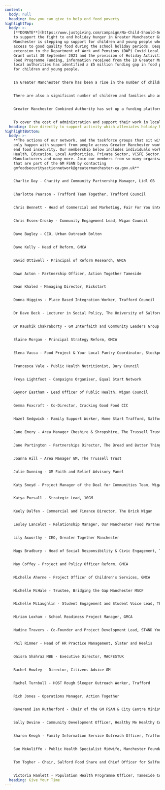 ```yaml
---
content:
  body: null
  heading: How you can give to help end food poverty
highlightTop:
  body: >-
    [**DONATE**](https://www.justgiving.com/campaign/No-Child-Should-Go-Hungry-Fund)
    to support the fight to end holiday hunger in Greater Manchester Greater
    Manchester is stepping up support for children and young people who need
    access to good quality food during the school holiday periods. Despite an
    extension to the Department of Work and Pensions (DWP) Covid Local Support
    Grant until 30 September 2021 and the provision of Holiday Activities and
    Food Programme Funding, information received from the 10 Greater Manchester
    local authorities has identified a £5 million funding gap in food provision
    for children and young people.


    In Greater Manchester there has been a rise in the number of children and young people who are eligible for free school meals. Data from the January 2021 school census indicates that over 120,000 school pupils across Greater Manchester schools were eligible for free school meals. This is approximately 26% of all pupils.


    There are also a significant number of children and families who are not entitled to free school meals but are suffering from financial hardship. The COVID-19 pandemic has created a series of contributing factors where people are in a more vulnerable position but may not be eligible for additional support. This includes increased unemployment and deprivation and the insecurity that the end of furlough of the lifting of the eviction ban brings.


    Greater Manchester Combined Authority has set up a funding platform in collaboration with Forever Manchester to support the No Child Should Go Hungry initiative to alleviate holiday hunger. This will allow the residents of Greater Manchester to donate to help people who may be in a vulnerable position.


    To cover the cost of administration and support their work in local communities across Greater Manchester, Forever Manchester will receive 8% of all donations received.
  heading: Give directly to support activity which alleviates holiday hunger
highlightBottom:
  body: >-
    **The actions of our network, and the taskforce groups that sit within it,
    only happen with support from people across Greater Manchester wanting to
    end food insecurity. Our membership below includes individuals working in
    Health, Education, Local Authorities, Private Sector, VCSFE Sector, Food
    Manufacturers and many more. Join our members from so many organisations
    that are part of the GM FSAN by contacting
    gmfoodsecurityactionnetwork@greatermanchester-ca.gov.uk**


    Charlie Day - Charity and Community Partnership Manager, Lidl GB


    Charlotte Pearson - Trafford Team Together, Trafford Council


    Chris Bennett - Head of Commercial and Marketing, Fair For You Enterprise CIC


    Chris Essex-Crosby - Community Engagement Lead, Wigan Council


    Dave Bagley - CEO, Urban Outreach Bolton


    Dave Kelly - Head of Reform, GMCA


    David Ottiwell - Principal of Reform Research, GMCA


    Dawn Acton - Partnership Officer, Action Together Tameside


    Dean Khaled - Managing Director, Kickstart


    Donna Higgins - Place Based Integration Worker, Trafford Council


    Dr Dave Beck - Lecturer in Social Policy, The University of Salford


    Dr Kaushik Chakraborty - GM Interfaith and Community Leaders Group


    Elaine Morgan - Principal Strategy Reform, GMCA


    Elena Vacca - Food Project & Your Local Pantry Coordinator, Stockport Homes Group


    Francesca Vale - Public Health Nutritionist, Bury Council 


    Freya Lightfoot - Campaigns Organiser, Equal Start Network


    Gaynor Eastham - Lead Officer of Public Health, Wigan Council


    Gemma Foxcroft - Co-Director, Cracking Good Food CIC


    Hazel Sedgwick - Family Support Worker, Home Start Trafford, Salford and Wigan


    Jane Emery - Area Manager Cheshire & Shropshire, The Trussell Trust


    Jane Partington - Partnerships Director, The Bread and Butter Thing


    Joanna Hill - Area Manager GM, The Trussell Trust


    Julie Dunning - GM Faith and Belief Advisory Panel


    Katy Sneyd - Project Manager of the Deal for Communities Team, Wigan Council


    Katya Pursall - Strategic Lead, 10GM


    Keely Dalfen - Commercial and Finance Director, The Brick Wigan


    Lesley Lancelot - Relationship Manager, Our Manchester Food Partnership MCC


    Lily Axworthy - CEO, Greater Together Manchester


    Mags Bradbury - Head of Social Responsibility & Civic Engagement, The University of Manchester


    May Coffey - Project and Policy Officer Reform, GMCA


    Michelle Aherne - Project Officer of Children's Services, GMCA


    Michelle McHale - Trustee, Bridging the Gap Manchester MSCF


    Michelle McLaughlin - Student Engagement and Student Voice Lead, The Trafford College Group


    Miriam Loxham - School Readiness Project Manager, GMCA


    Nadine Travers - Co-Founder and Project Development Lead, ST4ND Youth & Community Org Stockport


    Phil Rimmer - Head of HR Practice Management, Slater and Heelis


    Qaisra Shahraz MBE - Executive Director, MACFESTUK 


    Rachel Howley - Director, Citizens Advice GM


    Rachel Turnbull - HOST Rough Sleeper Outreach Worker, Trafford


    Rich Jones - Operations Manager, Action Together


    Reverend Ian Rutherford - Chair of the GM FSAN & City Centre Minister, Methodist Central Hall Manchester 


    Sally Devine - Community Development Officer, Healthy Me Healthy Communities


    Sharon Keogh - Family Information Service Outreach Officer, Trafford Council


    Sue McAuliffe - Public Health Specialist Midwife, Manchester Foundation Trust


    Tom Togher - Chair, Salford Food Share and Chief Officer for Salford Citizens Advice


    Victoria Hamlett - Population Health Programme Officer, Tameside Council
  heading: Give Your Time
---
```

